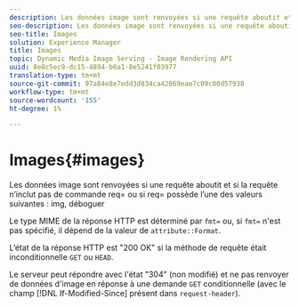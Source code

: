 ```yaml
---
description: Les données image sont renvoyées si une requête aboutit et si la requête n’inclut pas de commande req= ou si req= a l’une des valeurs suivantes img, debug
seo-description: Les données image sont renvoyées si une requête aboutit et si la requête n’inclut pas de commande req= ou si req= a l’une des valeurs suivantes img, debug
seo-title: Images
solution: Experience Manager
title: Images
topic: Dynamic Media Image Serving - Image Rendering API
uuid: 8e8c5ec9-dc15-4894-b6a1-8e5241f03977
translation-type: tm+mt
source-git-commit: 97a84e8e7edd3d834ca42069eae7c09c00d57938
workflow-type: tm+mt
source-wordcount: '155'
ht-degree: 1%

---
```



# Images{#images}

Les données image sont renvoyées si une requête aboutit et si la requête n’inclut pas de commande req= ou si req= possède l’une des valeurs suivantes : img, déboguer

Le type MIME de la réponse HTTP est déterminé par `fmt=` ou, si `fmt=` n&#39;est pas spécifié, il dépend de la valeur de `attribute::Format`.

L’état de la réponse HTTP est &quot;200 OK&quot; si la méthode de requête était inconditionnelle `GET` ou `HEAD`.

Le serveur peut répondre avec l&#39;état &quot;304&quot; (non modifié) et ne pas renvoyer de données d&#39;image en réponse à une demande `GET` conditionnelle (avec le champ [!DNL If-Modified-Since] présent dans `request-header`).
